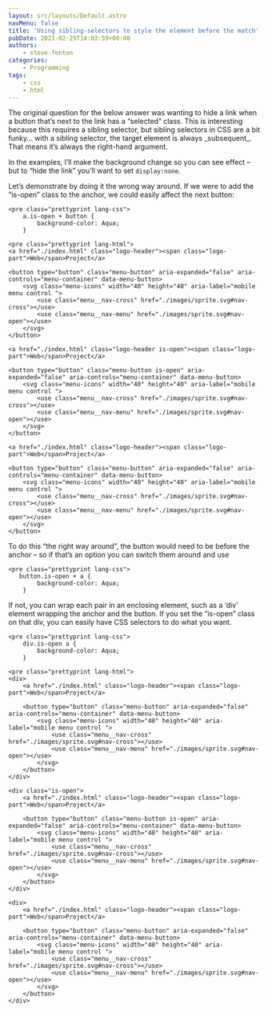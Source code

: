```yaml
---
layout: src/layouts/Default.astro
navMenu: false
title: 'Using sibling-selectors to style the element before the match'
pubDate: 2021-02-25T14:03:59+00:00
authors:
    - steve-fenton
categories:
    - Programming
tags:
    - css
    - html
---
```


The original question for the below answer was wanting to hide a link when a button that’s next to the link has a “selected” class. This is interesting because this requires a sibling selector, but sibling selectors in CSS are a bit funky… with a sibling selector, the target element is always \_subsequent\_. That means it’s always the right-hand argument.

In the examples, I’ll make the background change so you can see effect – but to “hide the link” you’ll want to set `display:none`.

Let’s demonstrate by doing it the wrong way around. If we were to add the “is-open” class to the anchor, we could easily affect the next button:

```
<pre class="prettyprint lang-css">
    a.is-open + button {
        background-color: Aqua;
    }
```
```
<pre class="prettyprint lang-html">
<a href="./index.html" class="logo-header"><span class="logo-part">Web</span>Project</a>

<button type="button" class="menu-button" aria-expanded="false" aria-controls="menu-container" data-menu-button>
    <svg class="menu-icons" width="40" height="40" aria-label="mobile menu control ">
        <use class="menu__nav-cross" href="./images/sprite.svg#nav-cross"></use>
        <use class="menu__nav-menu" href="./images/sprite.svg#nav-open"></use>
    </svg>
</button>

<a href="./index.html" class="logo-header is-open"><span class="logo-part">Web</span>Project</a>

<button type="button" class="menu-button is-open" aria-expanded="false" aria-controls="menu-container" data-menu-button>
    <svg class="menu-icons" width="40" height="40" aria-label="mobile menu control ">
        <use class="menu__nav-cross" href="./images/sprite.svg#nav-cross"></use>
        <use class="menu__nav-menu" href="./images/sprite.svg#nav-open"></use>
    </svg>
</button>

<a href="./index.html" class="logo-header"><span class="logo-part">Web</span>Project</a>

<button type="button" class="menu-button" aria-expanded="false" aria-controls="menu-container" data-menu-button>
    <svg class="menu-icons" width="40" height="40" aria-label="mobile menu control ">
        <use class="menu__nav-cross" href="./images/sprite.svg#nav-cross"></use>
        <use class="menu__nav-menu" href="./images/sprite.svg#nav-open"></use>
    </svg>
</button>
```
To do this “the right way around”, the button would need to be before the anchor – so if that’s an option you can switch them around and use

```
<pre class="prettyprint lang-css">
   button.is-open + a {
        background-color: Aqua;
    }
```
If not, you can wrap each pair in an enclosing element, such as a ‘div’ element wrapping the anchor and the button. If you set the “is-open” class on that div, you can easily have CSS selectors to do what you want.

```
<pre class="prettyprint lang-css">
    div.is-open a {
        background-color: Aqua;
    }
```
```
<pre class="prettyprint lang-html">
<div>
    <a href="./index.html" class="logo-header"><span class="logo-part">Web</span>Project</a>

    <button type="button" class="menu-button" aria-expanded="false" aria-controls="menu-container" data-menu-button>
        <svg class="menu-icons" width="40" height="40" aria-label="mobile menu control ">
            <use class="menu__nav-cross" href="./images/sprite.svg#nav-cross"></use>
            <use class="menu__nav-menu" href="./images/sprite.svg#nav-open"></use>
        </svg>
    </button>
</div>

<div class="is-open">
    <a href="./index.html" class="logo-header"><span class="logo-part">Web</span>Project</a>

    <button type="button" class="menu-button is-open" aria-expanded="false" aria-controls="menu-container" data-menu-button>
        <svg class="menu-icons" width="40" height="40" aria-label="mobile menu control ">
            <use class="menu__nav-cross" href="./images/sprite.svg#nav-cross"></use>
            <use class="menu__nav-menu" href="./images/sprite.svg#nav-open"></use>
        </svg>
    </button>
</div>

<div>
    <a href="./index.html" class="logo-header"><span class="logo-part">Web</span>Project</a>

    <button type="button" class="menu-button" aria-expanded="false" aria-controls="menu-container" data-menu-button>
        <svg class="menu-icons" width="40" height="40" aria-label="mobile menu control ">
            <use class="menu__nav-cross" href="./images/sprite.svg#nav-cross"></use>
            <use class="menu__nav-menu" href="./images/sprite.svg#nav-open"></use>
        </svg>
    </button>
</div>
```